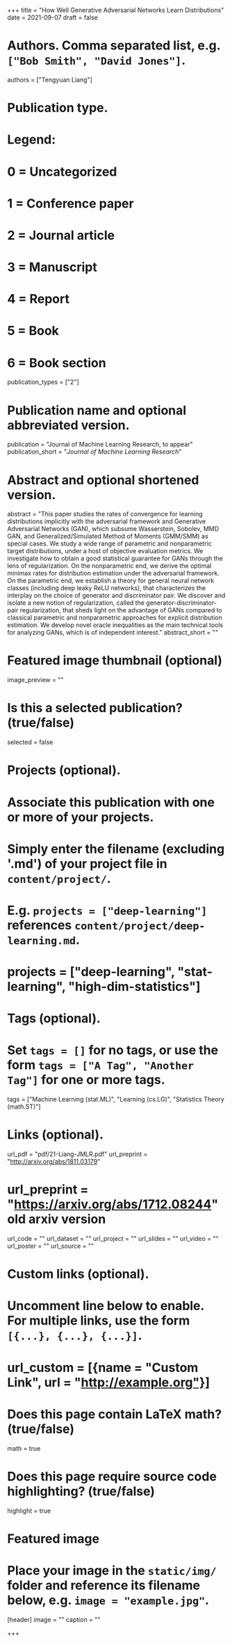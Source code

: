 +++
title = "How Well Generative Adversarial Networks Learn Distributions"
date = 2021-09-07
draft = false

# Authors. Comma separated list, e.g. `["Bob Smith", "David Jones"]`.
authors = ["Tengyuan Liang"]

# Publication type.
# Legend:
# 0 = Uncategorized
# 1 = Conference paper
# 2 = Journal article
# 3 = Manuscript
# 4 = Report
# 5 = Book
# 6 = Book section
publication_types = ["2"]

# Publication name and optional abbreviated version.
publication = "Journal of Machine Learning Research, to appear"
publication_short = "*Journal of Machine Learning Research*"

# Abstract and optional shortened version.
abstract = "This paper studies the rates of convergence for learning distributions implicitly with the adversarial framework and Generative Adversarial Networks (GAN), which subsume Wasserstein, Sobolev, MMD GAN, and Generalized/Simulated Method of Moments (GMM/SMM) as special cases. We study a wide range of parametric and nonparametric target distributions, under a host of objective evaluation metrics. We investigate how to obtain a good statistical guarantee for GANs through the lens of regularization. On the nonparametric end, we derive the optimal minimax rates for distribution estimation under the adversarial framework. On the parametric end, we establish a theory for general neural network classes (including deep leaky ReLU networks), that characterizes the interplay on the choice of generator and discriminator pair. We discover and isolate a new notion of regularization, called the generator-discriminator-pair regularization, that sheds light on the advantage of GANs compared to classical parametric and nonparametric approaches for explicit distribution estimation. We develop novel oracle inequalities as the main technical tools for analyzing GANs, which is of independent interest."
abstract_short = ""

# Featured image thumbnail (optional)
image_preview = ""

# Is this a selected publication? (true/false)
selected = false

# Projects (optional).
#   Associate this publication with one or more of your projects.
#   Simply enter the filename (excluding '.md') of your project file in `content/project/`.
#   E.g. `projects = ["deep-learning"]` references `content/project/deep-learning.md`.
#   projects = ["deep-learning", "stat-learning", "high-dim-statistics"]

# Tags (optional).
#   Set `tags = []` for no tags, or use the form `tags = ["A Tag", "Another Tag"]` for one or more tags.
tags = ["Machine Learning (stat.ML)", "Learning (cs.LG)", "Statistics Theory (math.ST)"]

# Links (optional).
url_pdf = "pdf/21-Liang-JMLR.pdf"
url_preprint = "http://arxiv.org/abs/1811.03179"
# url_preprint = "https://arxiv.org/abs/1712.08244" old arxiv version
url_code = ""
url_dataset = ""
url_project = ""
url_slides = ""
url_video = ""
url_poster = ""
url_source = ""

# Custom links (optional).
#   Uncomment line below to enable. For multiple links, use the form `[{...}, {...}, {...}]`.
# url_custom = [{name = "Custom Link", url = "http://example.org"}]

# Does this page contain LaTeX math? (true/false)
math = true

# Does this page require source code highlighting? (true/false)
highlight = true

# Featured image
# Place your image in the `static/img/` folder and reference its filename below, e.g. `image = "example.jpg"`.
[header]
image = ""
caption = ""

+++
